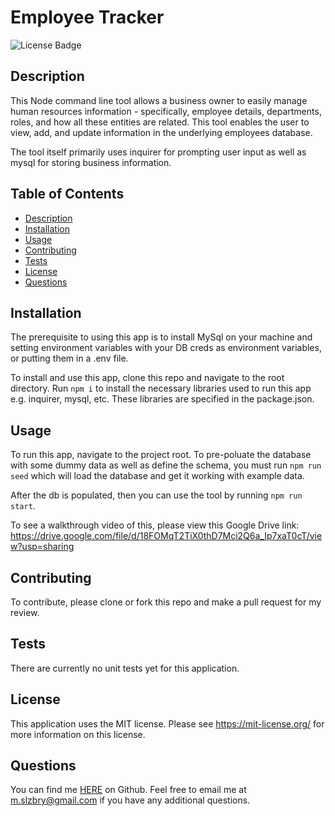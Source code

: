 # Employee Tracker

![License Badge](https://shields.io/badge/license-MIT-green)

## Description

This Node command line tool allows a business owner to easily manage human resources information - specifically, employee details, departments, roles, and how all these entities are related. This tool enables the user to view, add, and update information in the underlying employees database.

The tool itself primarily uses inquirer for prompting user input as well as mysql for storing business information.

## Table of Contents

- [Description](#description)
- [Installation](#installation)
- [Usage](#usage)
- [Contributing](#contributing)
- [Tests](#tests)
- [License](#license)
- [Questions](#questions)

## Installation

The prerequisite to using this app is to install MySql on your machine and setting environment variables with your DB creds as environment variables, or putting them in a .env file.

To install and use this app, clone this repo and navigate to the root directory. Run `npm i` to install the necessary libraries used to run this app e.g. inquirer, mysql, etc. These libraries are specified in the package.json.

## Usage

To run this app, navigate to the project root. To pre-poluate the database with some dummy data as well as define the schema, you must run `npm run seed` which will load the database and get it working with example data.

After the db is populated, then you can use the tool by running `npm run start`.

To see a walkthrough video of this, please view this Google Drive link:
https://drive.google.com/file/d/18FOMqT2TiX0thD7Mci2Q6a_Ip7xaT0cT/view?usp=sharing

## Contributing

To contribute, please clone or fork this repo and make a pull request for my review.

## Tests

There are currently no unit tests yet for this application.

## License

This application uses the MIT license. Please see
https://mit-license.org/ for more information on this license.

## Questions

You can find me [HERE](https://github.com/mslzbry) on Github.
Feel free to email me at m.slzbry@gmail.com if you have any additional questions.
